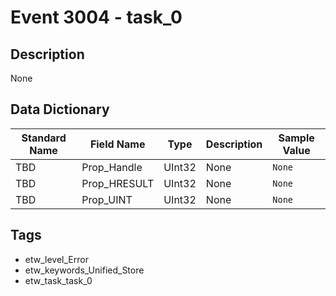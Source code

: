 # Event 3004 - task_0

## Description
None

## Data Dictionary
|Standard Name|Field Name|Type|Description|Sample Value|
|---|---|---|---|---|
|TBD|Prop_Handle|UInt32|None|`None`|
|TBD|Prop_HRESULT|UInt32|None|`None`|
|TBD|Prop_UINT|UInt32|None|`None`|

## Tags
* etw_level_Error
* etw_keywords_Unified_Store
* etw_task_task_0
